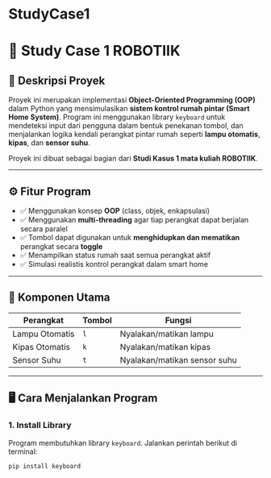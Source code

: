 # StudyCase1
# 🤖 Study Case 1 ROBOTIIK

## 📌 Deskripsi Proyek
Proyek ini merupakan implementasi **Object-Oriented Programming (OOP)** dalam Python yang mensimulasikan **sistem kontrol rumah pintar (Smart Home System)**. Program ini menggunakan library `keyboard` untuk mendeteksi input dari pengguna dalam bentuk penekanan tombol, dan menjalankan logika kendali perangkat pintar rumah seperti **lampu otomatis**, **kipas**, dan **sensor suhu**.

Proyek ini dibuat sebagai bagian dari **Studi Kasus 1 mata kuliah ROBOTIIK**.

---

## ⚙️ Fitur Program

- ✅ Menggunakan konsep **OOP** (class, objek, enkapsulasi)
- ✅ Menggunakan **multi-threading** agar tiap perangkat dapat berjalan secara paralel
- ✅ Tombol dapat digunakan untuk **menghidupkan dan mematikan** perangkat secara **toggle**
- ✅ Menampilkan status rumah saat semua perangkat aktif
- ✅ Simulasi realistis kontrol perangkat dalam smart home

---

## 🧠 Komponen Utama

| Perangkat       | Tombol | Fungsi                             |
|----------------|--------|------------------------------------|
| Lampu Otomatis | `l`    | Nyalakan/matikan lampu             |
| Kipas Otomatis | `k`    | Nyalakan/matikan kipas             |
| Sensor Suhu    | `t`    | Nyalakan/matikan sensor suhu       |

---

## 🖥️ Cara Menjalankan Program

### 1. Install Library
Program membutuhkan library `keyboard`. Jalankan perintah berikut di terminal:
```bash
pip install keyboard
